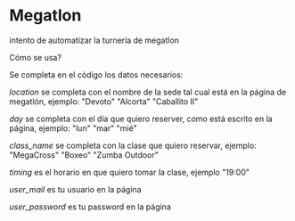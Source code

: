 # Megatlon
intento de automatizar la turnería de megatlon

Cómo se usa?

Se completa en el código los datos necesarios:

_location_ se completa con el nombre de la sede tal cual está en la página de megatlón, ejemplo: "Devoto" "Alcorta" "Caballito II"

_day_ se completa con el día que quiero reserver, como está escrito en la página, ejemplo: "lun" "mar" "mié"

_class_name_ se completa con la clase que quiero reservar, ejemplo: "MegaCross" "Boxeo" "Zumba Outdoor"

_timing_ es el horario en que quiero tomar la clase, ejemplo "19:00"

_user_mail_ es tu usuario en la página

_user_password_ es tu password en la página
